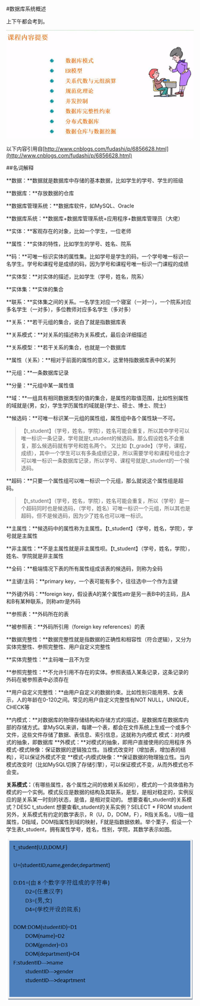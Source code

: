 #数据库系统概述

上下午都会考到。

![](/imgs/1.4-1数据库系统内容提要.png)

以下内容引用自[http://www.cnblogs.com/fudashi/p/6856628.html](http://www.cnblogs.com/fudashi/p/6856628.html)

##名词解释

**数据：**数据就是数据库中存储的基本数据，比如学生的学号、学生的班级

**数据库：**存放数据的仓库

**数据库管理系统：**数据库软件，如MySQL、Oracle

**数据库系统：**数据库+数据库管理系统+应用程序+数据库管理员（大佬）


**实体：**客观存在的对象，比如一个学生，一位老师

**属性：**实体的特性，比如学生的学号、姓名、院系

**码：**可唯一标识实体的属性集。比如学号是学生的码，一个学号唯一标识一名学生。学号和课程号是成绩的码，因为学号和课程号唯一标识一门课程的成绩

**实体型：**对实体的描述，比如学生（学号，姓名，院系）

**实体集：**实体的集合

**联系：**实体集之间的关系。一名学生对应一个寝室（一对一），一个院系对应多名学生（一对多），多位教师对应多名学生（多对多）

**关系：**若干元组的集合，说白了就是指数据库表

**关系模式：**对关系的描述称为关系模式，最后会详细描述

**关系模型：**若干关系的集合，也就是一个数据库

**属性（关系）：**相对于前面的属性的意义，这里特指数据库表中的某列

**元组：**一条数据库记录

**分量：**元组中某一属性值

**域：**一组具有相同数据类型的值的集合，是属性的取值范围，比如性别属性的域就是{男，女}，学生学历属性的域就是{学士、硕士、博士、院士}

**候选码：**可唯一标识某一元组的属性组，属性组中各个属性缺一不可。

> 【t_student】（学号，姓名，学院），姓名可能会重复，所以其中学号可以唯一标识一条记录，学号就是t_student的候选码。那么假设姓名不会重复，那么候选码就有学号和姓名两个。 又比如【t_grade】（学号，课程，成绩），其中一个学生可以有多条成绩记录，所以需要学号和课程号组合才可以唯一标识一条数据库记录，所以学号、课程号就是t_student的一个候选码。

**超码：**只要一个属性组可以唯一标识一个元组，那么就说这个属性组是超码。

> 【t_student】（学号，姓名，学院），姓名可能会重复，所以（学号）是一个超码同时也是候选码，（学号，姓名）可唯一标识一个元组，所以其也是超码，但不是候选码，因为少了姓名也可以唯一标识。

**主属性：**候选码中的属性称为主属性。【t_student】（学号，姓名，学院），学号就是主属性

**非主属性：**不是主属性就是非主属性呗。【t_student】（学号，姓名，学院），姓名、学院就是非主属性

**全码：**极端情况下表的所有属性组成该表的候选码，则称为全码

**主键/主码：**primary key，一个表可能有多个，往往选中一个作为主键

**外键/外码：**foreign key，假设表A的某个属性attr是另一表B中的主码，且A和B有某种联系，则称attr是外码

**参照表：**外码所在的表

**被参照表：**外码所引用（foreign key references）的表

**数据完整性：**数据完整性就是指数据的正确性和相容性（符合逻辑），又分为实体完整性、参照完整性、用户自定义完整性

**实体完整性：**主码唯一且不为空

**参照完整性：**不允许引用不存在的实体。参照表插入某条记录，这条记录的外码在被参照表中必须存在

**用户自定义完整性：**由用户自定义的数据约束。比如性别只能用男、女表示，人的年龄在0-120之间。常见的用户自定义完整性有NOT NULL，UNIQUE，CHECK等

**内模式：**对数据库的物理存储结构和存储方式的描述，是数据库在数据库内部的存储方式。拿MySQL来讲，每建一个表，都会在文件系统上生成一个或多个文件，这些文件存储了数据、表信息、索引信息，这就称为内模式
模式：对内模式的抽象，即数据库
**外模式：**对模式的抽象，即用户直接使用的应用程序
外模式-模式映像：保证数据的逻辑独立性。当模式改变时（增加表，增加表的结构），可以保证外模式不变
**模式-内模式映像：**保证数据的物理独立性。当内模式改变时（比如MySQL切换了存储引擎），可以保证模式不变，从而外模式也不会变。

**关系模式：**（有哪些属性，各个属性之间的依赖关系如何），模式的一个具体值称为模式的一个实例。模式反应是数据的结构及其联系，是型，是相对稳定的，实例反应的是关系某一时刻的状态，是值，是相对变动的。
想要查看t_student的关系模式？DESC t_student
想要查看t_student的关系实例？SELECT * FROM student
另外，关系模式有约定的数学表示，R（U，D，DOM，F），R指关系名，U指一组属性，D指域，DOM指属性到域的映射，F就是指数据依赖。举个栗子，假设一个学生表t_student，拥有属性学号，姓名，性别，学院，其数学表示如图。

![](/imgs/1.4-2关系模式的数学表示.png)
